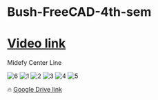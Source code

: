 # Bush-FreeCAD-4th-sem

# [Video link](https://youtu.be/NYrfnZJuC98)

Midefy Center Line

![6](https://user-images.githubusercontent.com/81384987/225366071-f6873691-fb3b-4db5-885e-aadc480f86fe.png)
![1](https://user-images.githubusercontent.com/81384987/225366149-cf1b5b8b-3876-462e-ae4d-335792d2eb9a.png)
![2](https://user-images.githubusercontent.com/81384987/225366167-e3f5a65e-f84a-4681-b454-eba961771de3.png)
![3](https://user-images.githubusercontent.com/81384987/225366214-1ad76f23-92f3-4f07-b34f-8be38cf7e111.png)
![4](https://user-images.githubusercontent.com/81384987/225366235-73cf6a42-98c7-4134-81be-20d750dfe9a4.png)
![5](https://user-images.githubusercontent.com/81384987/225366294-3b49b8c8-ea6e-4a2d-899f-fc9ef3dbcfa7.png)



🔥  [Google Drive link](https://drive.google.com/drive/folders/1--WKbRhgQ0bZWMwaAmvnwBKHA0NEGu9j)
